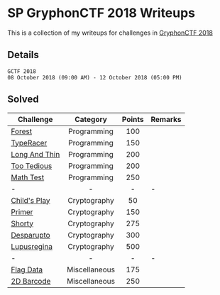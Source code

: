 # SP GryphonCTF 2018 Writeups

This is a collection of my writeups for challenges in [GryphonCTF 2018](https://2018.gryphonctf.com/)

## Details
	
	GCTF 2018
	08 October 2018 (09:00 AM) - 12 October 2018 (05:00 PM)

## Solved
Challenge | Category | Points | Remarks
----------|:--------:|:------:| -------
[Forest](./Solved/Forest) | Programming | 100 | 
[TypeRacer](./Solved/TypeRacer) | Programming | 150 | 
[Long And Thin](./Solved/Long_And_Thin) | Programming | 200 | 
[Too Tedious](./Solved/Too_Tedious) | Programming | 200 | 
[Math Test](./Solved/Math_Test) | Programming | 250 | 
 - | - | - | -
[Child's Play](./Solved/Child_s_Play) | Cryptography | 50 | 
[Primer](./Solved/Primer) | Cryptography | 150 | 
[Shorty](./Solved/Shorty) | Cryptography | 275 | 
[Desparupto](./Solved/Desparupto) | Cryptography | 300 | 
[Lupusregina](./Solved/Lupusregina) | Cryptography | 500 | 
- | - | - | -
[Flag Data](./Solved/Flag_Data) | Miscellaneous | 175 | 
[2D Barcode](./Solved/2D_Barcode) | Miscellaneous | 250 | 